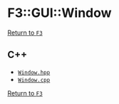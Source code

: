 # F3::GUI::Window

[Return to `F3`](/docs/F3.md)

## C++

- [`Window.hpp`](/c++/include/Window.hpp)
- [`Window.cpp`](/c++/source/Window.cpp)

[Return to `F3`](/docs/F3.md)
